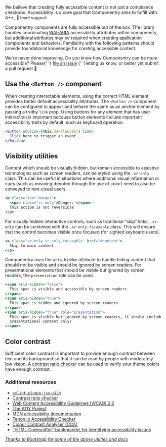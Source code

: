 We believe that creating fully accessible content is not just a compliance
checkbox. Accessibility is a core goal that Componentry aims to fulfill with
A++, 💯 level support.

Componentry components are fully accessible out of the box. The library handles
coordinating [WAI-ARIA][] accessibility attributes within components, but
additional attributes may be required when creating application components and
behaviors. Familiarity with the following patterns should provide foundational
knowledge for creating accessible content.

<Alert color="success">
  We're never done improving. Do you know how Componentry can be more
  accessible? Please{' '}
  <a href="https://github.com/crystal-ball/componentry/issues">file an issue</a>
  {' '}letting us know, or better yet submit a pull request 🎉
</Alert>

## Use the `<Button />` component

When creating interactable elements, using the correct HTML element provides
better default accessibility attributes. The `<Button />` component can be
configured to appear and behave the same as an anchor element by passing a
truthy `link` prop. Using buttons for any element that has user interaction is
important because button elements include important accessibility traits by
default, such as keyboard operation.

```jsx
<Button onClick={this.handleEvent} link>
  Click here to trigger an event...
</Button>
```

## Visibility utilities

Content which should be visually hidden, but remain accessible to assistive
technologies such as screen readers, can be styled using the `.sr-only` class.
This can be useful in situations where additional visual information or cues
(such as meaning denoted through the use of color) need to also be conveyed to
non-visual users.

```jsx
<p class="text-danger">
  <span class="sr-only">Danger: </span>
  This action is not reversible
</p>
```

For visually hidden interactive controls, such as traditional "skip" links,
`.sr-only` can be combined with the `.sr-only-focusable` class. This will ensure
that the control becomes visible once focused (for sighted keyboard users).

```jsx
<a class="sr-only sr-only-focusable" href="#content">
  Skip to main content
</a>
```

Componentry uses the `aria-hidden` attribute to handle hiding content that
should not be visible and should be ignored by screen readers. For
presentational elements that should be visible but ignored by screen readers,
the `presentation` role can be used.

```jsx
<span aria-hidden="false">
  This span is visible and accessible by screen readers
</span>
<span aria-hidden="true">
  This span is hidden and ignored by screen readers
</span>
<span aria-hidden="true" role="presentation">
  This span is visible but ignored by screen readers, it should include
  presentational content only!
</span>
```

## Color contrast

Sufficient color contrast is important to provide enough contrast between text
and its background so that it can be read by people with moderately low vision.
A [contrast ratio checker][contrast] can be used to verify your theme colors
have enough contrast.

### Additional resources

* [`eslint-plugin-jsx-a11y`][eslint]
* [Contrast ratio checker][contrast]
* [Web Content Accessibility Guidelines (WCAG) 2.0][wcag]
* [The A11Y Project][a11y-project]
* [MDN accessibility documentation][mdn-accessibility]
* [Tenon.io Accessibility Checker][tenon]
* [Colour Contrast Analyser (CCA)][cca]
* ["HTML Codesniffer" bookmarklet for identifying accessibility
  issues][codesniffer]

_[Thanks to Bootstrap for some of the above utilties and docs][bootstrap]_

<!-- Links -->

[bootstrap]: https://getbootstrap.com/docs/4.0/getting-started/accessibility/
[wai-aria]: https://www.w3.org/WAI/intro/aria
[contrast]: https://leaverou.github.io/contrast-ratio/
[eslint]: https://github.com/evcohen/eslint-plugin-jsx-a11y
[wcag]: https://www.w3.org/TR/WCAG20/
[a11y-project]: http://a11yproject.com/
[mdn-accessibility]: https://developer.mozilla.org/en-US/docs/Web/Accessibility
[tenon]: https://tenon.io/
[cca]: https://developer.paciellogroup.com/resources/contrastanalyser/
[codesniffer]: https://github.com/squizlabs/HTML_CodeSniffer
